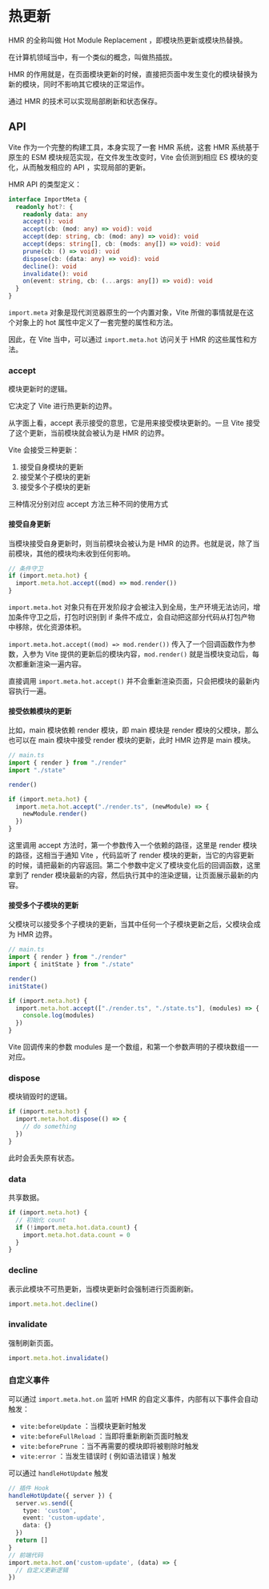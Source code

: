 # 热更新

HMR 的全称叫做 Hot Module Replacement ，即模块热更新或模块热替换。

在计算机领域当中，有一个类似的概念，叫做热插拔。

HMR 的作用就是，在页面模块更新的时候，直接把页面中发生变化的模块替换为新的模块，同时不影响其它模块的正常运作。

通过 HMR 的技术可以实现局部刷新和状态保存。

## API

Vite 作为一个完整的构建工具，本身实现了一套 HMR 系统，这套 HMR 系统基于原生的 ESM 模块规范实现，在文件发生改变时，Vite 会侦测到相应 ES 模块的变化，从而触发相应的 API ，实现局部的更新。

HMR API 的类型定义：

```ts
interface ImportMeta {
  readonly hot?: {
    readonly data: any
    accept(): void
    accept(cb: (mod: any) => void): void
    accept(dep: string, cb: (mod: any) => void): void
    accept(deps: string[], cb: (mods: any[]) => void): void
    prune(cb: () => void): void
    dispose(cb: (data: any) => void): void
    decline(): void
    invalidate(): void
    on(event: string, cb: (...args: any[]) => void): void
  }
}
```

`import.meta` 对象是现代浏览器原生的一个内置对象，Vite 所做的事情就是在这个对象上的 hot 属性中定义了一套完整的属性和方法。

因此，在 Vite 当中，可以通过 `import.meta.hot` 访问关于 HMR 的这些属性和方法。

### accept

模块更新时的逻辑。

它决定了 Vite 进行热更新的边界。

从字面上看，accept 表示接受的意思，它是用来接受模块更新的。一旦 Vite 接受了这个更新，当前模块就会被认为是 HMR 的边界。

Vite 会接受三种更新：

1. 接受自身模块的更新
1. 接受某个子模块的更新
1. 接受多个子模块的更新

三种情况分别对应 accept 方法三种不同的使用方式

#### 接受自身更新

当模块接受自身更新时，则当前模块会被认为是 HMR 的边界。也就是说，除了当前模块，其他的模块均未收到任何影响。

```ts
// 条件守卫
if (import.meta.hot) {
  import.meta.hot.accept((mod) => mod.render())
}
```

`import.meta.hot` 对象只有在开发阶段才会被注入到全局，生产环境无法访问，增加条件守卫之后，打包时识别到 if 条件不成立，会自动把这部分代码从打包产物中移除，优化资源体积。

`import.meta.hot.accept((mod) => mod.render())` 传入了一个回调函数作为参数，入参为 Vite 提供的更新后的模块内容，`mod.render()` 就是当模块变动后，每次都重新渲染一遍内容。

直接调用 `import.meta.hot.accept()` 并不会重新渲染页面，只会把模块的最新内容执行一遍。

#### 接受依赖模块的更新

比如，main 模块依赖 render 模块，即 main 模块是 render 模块的父模块，那么也可以在 main 模块中接受 render 模块的更新，此时 HMR 边界是 main 模块。

```ts
// main.ts
import { render } from "./render"
import "./state"

render()

if (import.meta.hot) {
  import.meta.hot.accept("./render.ts", (newModule) => {
    newModule.render()
  })
}
```

这里调用 accept 方法时，第一个参数传入一个依赖的路径，这里是 render 模块的路径，这相当于通知 Vite ，代码监听了 render 模块的更新，当它的内容更新的时候，请把最新的内容返回。第二个参数中定义了模块变化后的回调函数，这里拿到了 render 模块最新的内容，然后执行其中的渲染逻辑，让页面展示最新的内容。

#### 接受多个子模块的更新

父模块可以接受多个子模块的更新，当其中任何一个子模块更新之后，父模块会成为 HMR 边界。

```ts
// main.ts
import { render } from "./render"
import { initState } from "./state"

render()
initState()

if (import.meta.hot) {
  import.meta.hot.accept(["./render.ts", "./state.ts"], (modules) => {
    console.log(modules)
  })
}
```

Vite 回调传来的参数 modules 是一个数组，和第一个参数声明的子模块数组一一对应。

### dispose

模块销毁时的逻辑。

```ts
if (import.meta.hot) {
  import.meta.hot.dispose(() => {
    // do something
  })
}
```

此时会丢失原有状态。

### data

共享数据。

```ts
if (import.meta.hot) {
  // 初始化 count
  if (!import.meta.hot.data.count) {
    import.meta.hot.data.count = 0
  }
}
```

### decline

表示此模块不可热更新，当模块更新时会强制进行页面刷新。

```ts
import.meta.hot.decline()
```

### invalidate

强制刷新页面。

```ts
import.meta.hot.invalidate()
```

### 自定义事件

可以通过 `import.meta.hot.on` 监听 HMR 的自定义事件，内部有以下事件会自动触发：

- `vite:beforeUpdate` ：当模块更新时触发
- `vite:beforeFullReload` ：当即将重新刷新页面时触发
- `vite:beforePrune` ：当不再需要的模块即将被剔除时触发
- `vite:error` ：当发生错误时 ( 例如语法错误 ) 触发

可以通过 `handleHotUpdate` 触发

```ts
// 插件 Hook
handleHotUpdate({ server }) {
  server.ws.send({
    type: 'custom',
    event: 'custom-update',
    data: {}
  })
  return []
}
// 前端代码
import.meta.hot.on('custom-update', (data) => {
  // 自定义更新逻辑
})
```
